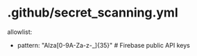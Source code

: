 # .github/secret_scanning.yml
allowlist:
  - pattern: "AIza[0-9A-Za-z-_]{35}" # Firebase public API keys
